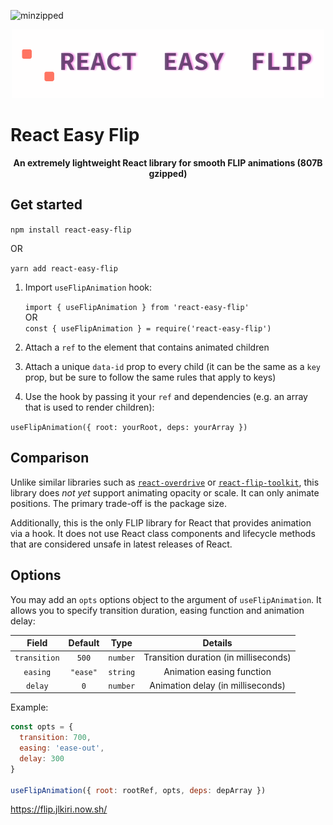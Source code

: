 ![minzipped](https://badgen.net/bundlephobia/minzip/react-easy-flip)

<p align="center">
  <img src="./assets/logo.gif" width='500px' alt='react-easy-flip animation logo' />
</p>

# React Easy Flip

<center><b>An extremely lightweight React library for smooth FLIP animations (807B gzipped)</b></center>

## Get started

`npm install react-easy-flip`

OR

`yarn add react-easy-flip`

1. Import `useFlipAnimation` hook:

   `import { useFlipAnimation } from 'react-easy-flip'`  
   OR  
   `const { useFlipAnimation } = require('react-easy-flip')`

2. Attach a `ref` to the element that contains animated children
3. Attach a unique `data-id` prop to every child (it can be the same as a `key` prop, but be sure to follow the same rules that apply to keys)
4. Use the hook by passing it your `ref` and dependencies (e.g. an array that is used to render children):

`useFlipAnimation({ root: yourRoot, deps: yourArray })`

## Comparison

Unlike similar libraries such as [`react-overdrive`](https://github.com/berzniz/react-overdrive) or [`react-flip-toolkit`](https://github.com/aholachek/react-flip-toolkit), this library does _not yet_ support animating opacity or scale. It can only animate positions. The primary trade-off is the package size.

Additionally, this is the only FLIP library for React that provides animation via a hook. It does not use React class components and lifecycle methods that are considered unsafe in latest releases of React.

## Options

You may add an `opts` options object to the argument of `useFlipAnimation`. It allows you to specify transition duration, easing function and animation delay:

|    Field     | Default  |   Type   |                Details                |
| :----------: | :------: | :------: | :-----------------------------------: |
| `transition` |  `500`   | `number` | Transition duration (in milliseconds) |
|   `easing`   | `"ease"` | `string` |       Animation easing function       |
|   `delay`    |   `0`    | `number` |   Animation delay (in milliseconds)   |

Example:

```javascript
const opts = {
  transition: 700,
  easing: 'ease-out',
  delay: 300
}

useFlipAnimation({ root: rootRef, opts, deps: depArray })
```

https://flip.jlkiri.now.sh/
